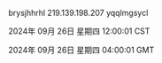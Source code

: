 brysjhhrhl 219.139.198.207 yqqlmgsycl

2024年 09月 26日 星期四 12:00:01 CST

2024年 09月 26日 星期四 04:00:01 GMT
